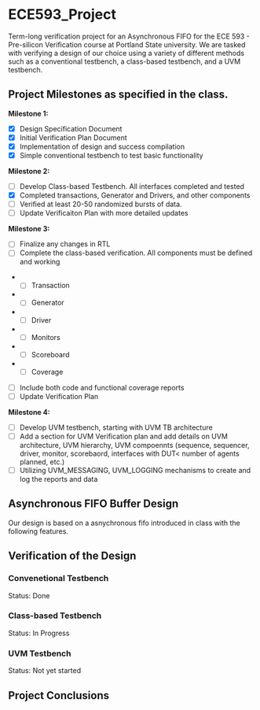 # ECE593_Project
Term-long verification project for an Asynchronous FIFO for the ECE 593 - Pre-silicon Verification course at Portland State university. 
We are tasked with verifying a design of our choice using a variety of different methods such as a conventional testbench, a class-based testbench, and a UVM testbench. 

## Project Milestones as specified in the class.
**Milestone 1:**
- [x] Design Specification Document
- [x] Initial Verification Plan Document
- [x] Implementation of design and success compilation
- [x] Simple conventional testbench to test basic functionality

**Milestone 2:**
- [ ] Develop Class-based Testbench. All interfaces completed and tested
- [x] Completed transactions, Generator and Drivers, and other components
- [ ] Verified at least 20-50 randomized bursts of data.
- [ ] Update Verificaiton Plan with more detailed updates

**Milestone 3:**
- [ ] Finalize any changes in RTL
- [ ] Complete the class-based verification. All components must be defined and working
- - [ ] Transaction
- - [ ] Generator
- - [ ] Driver
- - [ ] Monitors
- - [ ] Scoreboard
- - [ ] Coverage
- [ ] Include both code and functional coverage reports
- [ ] Update Verification Plan

**Milestone 4:**
- [ ] Develop UVM testbench, starting with UVM TB architecture
- [ ] Add a section for UVM Verification plan and add details on UVM architecture, UVM hierarchy, UVM compoennts (sequence, sequencer, driver, monitor, scorebaord, interfaces with DUT< number of agents planned, etc.)
- [ ] Utilizing UVM_MESSAGING, UVM_LOGGING mechanisms to create and log the reports and data

## Asynchronous FIFO Buffer Design
Our design is based on a asnychronous fifo introduced in class with the following features. 


## Verification of the Design
### Convenetional Testbench
Status: Done

### Class-based Testbench
Status: In Progress

### UVM Testbench
Status: Not yet started


## Project Conclusions
